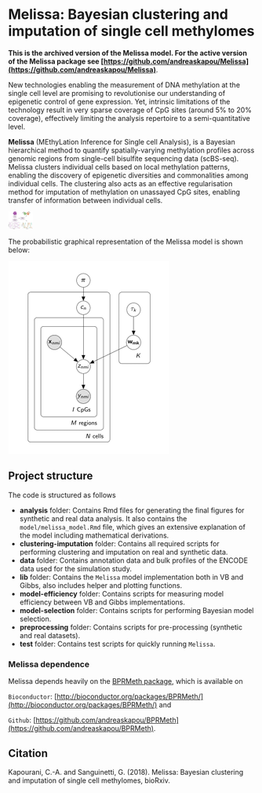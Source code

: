 # Melissa: Bayesian clustering and imputation of single cell methylomes

__This is the archived version of the Melissa model. For the active version of the Melissa package see [https://github.com/andreaskapou/Melissa](https://github.com/andreaskapou/Melissa)__.

New technologies enabling the measurement of DNA methylation at the single cell level are promising to revolutionise our understanding of epigenetic control of gene expression. Yet, intrinsic limitations of the technology result in very sparse coverage of CpG sites (around 5% to 20% coverage), effectively limiting the analysis repertoire to a semi-quantitative level.

__Melissa__ (MEthyLation Inference for Single cell Analysis), is a Bayesian hierarchical method to quantify spatially-varying methylation profiles across genomic regions from single-cell bisulfite sequencing data (scBS-seq). Melissa clusters individual cells based on local methylation patterns, enabling the discovery of epigenetic diversities and commonalities among individual cells. The clustering also acts as an effective regularisation method for imputation of methylation on unassayed CpG sites, enabling transfer of information between individual cells. 

<!--- ![Melissa model overview](analysis/model/figures/melissa.png) -->

<img src="analysis/model/figures/melissa.png" alt="" style="width: 50px;"/> 


The probabilistic graphical representation of the Melissa model is shown below:

![](analysis/model/figures/melissa-model-small.png)

## Project structure

The code is structured as follows

* __analysis__ folder: Contains Rmd files for generating the final figures for synthetic and real data analysis. It also contains the `model/melissa_model.Rmd` file, which gives an extensive explanation of the model including mathematical derivations.
* __clustering-imputation__ folder: Contains all required scripts for performing clustering and imputation on real and synthetic data.
* __data__ folder: Contains annotation data and bulk profiles of the ENCODE data used for the simulation study.
* __lib__ folder: Contains the `Melissa` model implementation both in VB and Gibbs, also includes helper and plotting functions.
* __model-efficiency__ folder: Contains scripts for measuring model efficiency between VB and Gibbs implementations.
* __model-selection__ folder: Contains scripts for performing Bayesian model selection.
* __preprocessing__ folder: Contains scripts for pre-processing (synthetic and real datasets).
* __test__ folder: Contains test scripts for quickly running `Melissa`.

### Melissa dependence

Melissa depends heavily on the [BPRMeth package](https://academic.oup.com/bioinformatics/article-lookup/doi/10.1093/bioinformatics/bty129), which is available on 

`Bioconductor`: [http://bioconductor.org/packages/BPRMeth/](http://bioconductor.org/packages/BPRMeth/) and 

`Github`: [https://github.com/andreaskapou/BPRMeth](https://github.com/andreaskapou/BPRMeth).


## Citation
Kapourani, C.-A. and Sanguinetti, G. (2018). Melissa: Bayesian clustering and imputation of single cell methylomes, bioRxiv.
